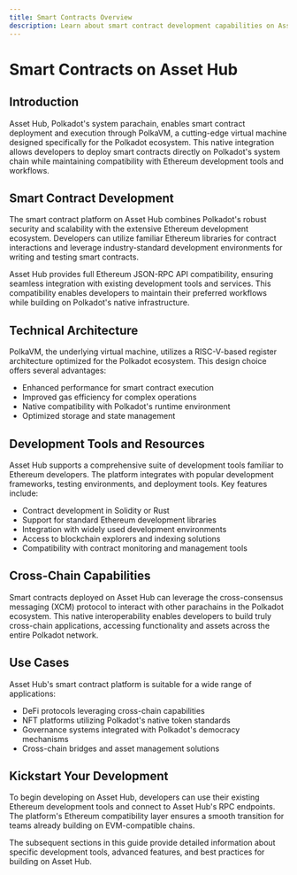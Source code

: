 ```yaml
---
title: Smart Contracts Overview
description: Learn about smart contract development capabilities on Asset Hub, Polkadot's system parachain, featuring PolkaVM and Ethereum compatibility.
---
```


# Smart Contracts on Asset Hub

## Introduction

Asset Hub, Polkadot's system parachain, enables smart contract deployment and execution through PolkaVM, a cutting-edge virtual machine designed specifically for the Polkadot ecosystem. This native integration allows developers to deploy smart contracts directly on Polkadot's system chain while maintaining compatibility with Ethereum development tools and workflows.

## Smart Contract Development

The smart contract platform on Asset Hub combines Polkadot's robust security and scalability with the extensive Ethereum development ecosystem. Developers can utilize familiar Ethereum libraries for contract interactions and leverage industry-standard development environments for writing and testing smart contracts.

Asset Hub provides full Ethereum JSON-RPC API compatibility, ensuring seamless integration with existing development tools and services. This compatibility enables developers to maintain their preferred workflows while building on Polkadot's native infrastructure.

## Technical Architecture

PolkaVM, the underlying virtual machine, utilizes a RISC-V-based register architecture optimized for the Polkadot ecosystem. This design choice offers several advantages:

- Enhanced performance for smart contract execution
- Improved gas efficiency for complex operations
- Native compatibility with Polkadot's runtime environment
- Optimized storage and state management

## Development Tools and Resources

Asset Hub supports a comprehensive suite of development tools familiar to Ethereum developers. The platform integrates with popular development frameworks, testing environments, and deployment tools. Key features include:

- Contract development in Solidity or Rust
- Support for standard Ethereum development libraries
- Integration with widely used development environments
- Access to blockchain explorers and indexing solutions
- Compatibility with contract monitoring and management tools

## Cross-Chain Capabilities

Smart contracts deployed on Asset Hub can leverage the cross-consensus messaging (XCM) protocol to interact with other parachains in the Polkadot ecosystem. This native interoperability enables developers to build truly cross-chain applications, accessing functionality and assets across the entire Polkadot network.

## Use Cases

Asset Hub's smart contract platform is suitable for a wide range of applications:

- DeFi protocols leveraging cross-chain capabilities
- NFT platforms utilizing Polkadot's native token standards
- Governance systems integrated with Polkadot's democracy mechanisms
- Cross-chain bridges and asset management solutions

## Kickstart Your Development

To begin developing on Asset Hub, developers can use their existing Ethereum development tools and connect to Asset Hub's RPC endpoints. The platform's Ethereum compatibility layer ensures a smooth transition for teams already building on EVM-compatible chains.

The subsequent sections in this guide provide detailed information about specific development tools, advanced features, and best practices for building on Asset Hub.